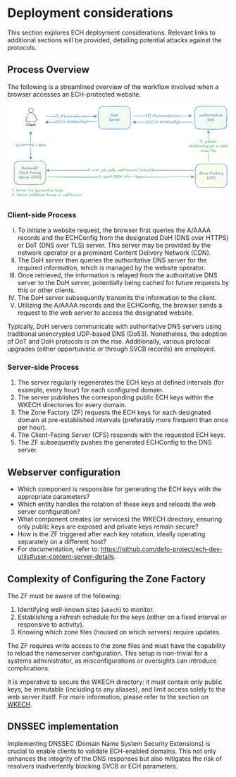 # Deployment considerations

This section explores ECH deployment considerations. Relevant links to additional sections will be provided, detailing potential attacks against the protocols.

## Process Overview

The following is a streamlined overview of the workflow involved when a browser accesses an ECH-protected website.


![WKECH flow](wkech-flow.png)

### Client-side Process

<ol>
<li style="list-style: upper-roman;">To initiate a website request, the browser first queries the A/AAAA records and the ECHConfig from the designated DoH (DNS over HTTPS) or DoT (DNS over TLS) server. This server may be provided by the network operator or a prominent Content Delivery Network (CDN).</li>
<li style="list-style: upper-roman;">The DoH server then queries the authoritative DNS server for the required information, which is managed by the website operator.</li>
<li style="list-style: upper-roman;">Once retrieved, the information is relayed from the authoritative DNS server to the DoH server, potentially being cached for future requests by this or other clients.</li>
<li style="list-style: upper-roman;">The DoH server subsequently transmits the information to the client.</li>
<li style="list-style: upper-roman;">Utilizing the A/AAAA records and the ECHConfig, the browser sends a request to the web server to access the designated website.</li>
</ol>

Typically, DoH servers communicate with authoritative DNS servers using traditional unencrypted UDP-based DNS (Do53). Nonetheless, the adoption of DoT and DoH protocols is on the rise. Additionally, various protocol upgrades (either opportunistic or through SVCB records) are employed.

### Server-side Process

1. The server regularly regenerates the ECH keys at defined intervals (for example, every hour) for each configured domain.
2. The server publishes the corresponding public ECH keys within the WKECH directories for every domain.
3. The Zone Factory (ZF) requests the ECH keys for each designated domain at pre-established intervals (preferably more frequent than once per hour).
4. The Client-Facing Server (CFS) responds with the requested ECH keys.
5. The ZF subsequently pushes the generated ECHConfig to the DNS server.

## Webserver configuration

- Which component is responsible for generating the ECH keys with the appropriate parameters?
- Which entity handles the rotation of these keys and reloads the web server configuration?
- What component creates (or services) the WKECH directory, ensuring only public keys are exposed and private keys remain secure?
- How is the ZF triggered after each key rotation, ideally operating separately on a different host?
- For documentation, refer to: <https://github.com/defo-project/ech-dev-utils#user-content-server-details>.

## Complexity of Configuring the Zone Factory

The ZF must be aware of the following:

1. Identifying well-known sites (`wkech`) to monitor.
2. Establishing a refresh schedule for the keys (either on a fixed interval or responsive to activity).
3. Knowing which zone files (housed on which servers) require updates.

The ZF requires write access to the zone files and must have the capability to reload the nameserver configuration. This setup is non-trivial for a systems administrator, as misconfigurations or oversights can introduce complications.

It is imperative to secure the WKECH directory: it must contain only public keys, be immutable (including to any aliases), and limit access solely to the web server itself. For more information, please refer to the section on [WKECH](../../weaknesses/wkech.md).

## DNSSEC implementation

Implementing DNSSEC (Domain Name System Security Extensions) is crucial to enable clients to validate ECH-enabled domains. This not only enhances the integrity of the DNS responses but also mitigates the risk of resolvers inadvertently blocking SVCB or ECH parameters.
